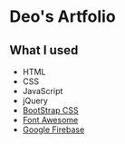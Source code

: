 # Deo's Artfolio

## What I used

* HTML
* CSS
* JavaScript
* jQuery
* [BootStrap CSS](https://getbootstrap.com/)
* [Font Awesome](https://fontawesome.com/)
* [Google Firebase](https://firebase.google.com/support)